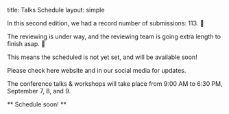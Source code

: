 title: Talks Schedule
layout: simple


In this second edition, we had a record number of submissions: 113. 🎉

The reviewing is under way, and the reviewing team is going extra length to finish asap. 🥵

This means the scheduled is not yet set, and will be available soon! 

Please check here website and in our social media for updates.

The conference talks & workshops will take place from 9:00 AM to 6:30 PM, September 7, 8, and 9.


** Schedule soon! **


[//]: # (<center>[<button class="btn">View schedule!</button>]&#40;https://pretalx.evolutio.pt/pyconpt2022/schedule/&#41;{:target="_blank"}</center>)
